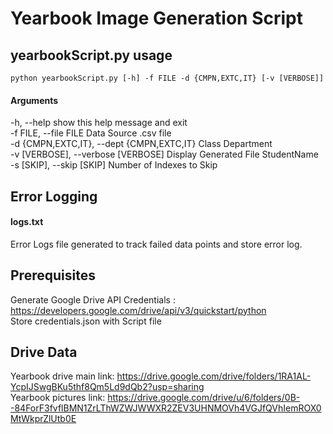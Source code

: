 # Yearbook Image Generation Script

## yearbookScript.py usage
`python yearbookScript.py [-h] -f FILE -d {CMPN,EXTC,IT} [-v [VERBOSE]]`

#### Arguments
-h, --help            show this help message and exit <br>
-f FILE, --file FILE  Data Source .csv file <br>
-d {CMPN,EXTC,IT}, --dept {CMPN,EXTC,IT} Class Department  <br>
-v [VERBOSE], --verbose [VERBOSE] Display Generated File StudentName <br>
-s [SKIP], --skip [SKIP] Number of Indexes to Skip

## Error Logging
#### logs.txt
Error Logs file generated to track failed data points and store error log.

## Prerequisites
Generate Google Drive API Credentials : https://developers.google.com/drive/api/v3/quickstart/python
<br>
Store credentials.json with Script file 

## Drive Data
Yearbook drive main link: https://drive.google.com/drive/folders/1RA1AL-YcpIJSwgBKu5thf8Qm5Ld9dQb2?usp=sharing
<br>
Yearbook pictures link: https://drive.google.com/drive/u/6/folders/0B--84ForF3fvflBMN1ZrLThWZWJWWXR2ZEV3UHNMOVh4VGJfQVhIemROX0MtWkprZlUtb0E
<br>
